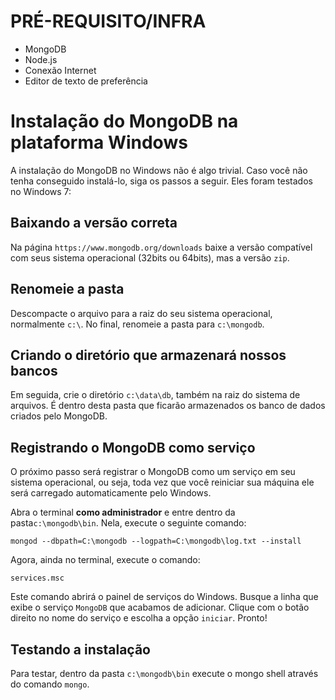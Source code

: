 # PRÉ-REQUISITO/INFRA

* MongoDB
* Node.js
* Conexão Internet
* Editor de texto de preferência

# Instalação do MongoDB na plataforma Windows

A instalação do MongoDB no Windows não é algo trivial. Caso você não tenha 
conseguido instalá-lo, siga os passos a seguir. Eles foram testados no Windows 7:

## Baixando a versão correta

Na página `https://www.mongodb.org/downloads` baixe a versão compatível com seus sistema operacional (32bits ou 64bits), mas a versão `zip`. 

## Renomeie a pasta

Descompacte o arquivo para a raiz do seu sistema operacional, normalmente `c:\`. No final, renomeie a pasta para `c:\mongodb`.

## Criando o diretório que armazenará nossos bancos

Em seguida, crie o diretório `c:\data\db`, também na raiz do sistema de arquivos. É dentro desta pasta que ficarão armazenados os banco de dados criados pelo MongoDB.

## Registrando o MongoDB como serviço

O próximo passo será registrar o MongoDB como um serviço em seu sistema operacional, ou seja, toda vez que você reiniciar sua máquina ele será carregado automaticamente pelo Windows. 

Abra o terminal **como administrador** e entre dentro da pasta`c:\mongodb\bin`. Nela, execute o seguinte comando:

```
mongod --dbpath=C:\mongodb --logpath=C:\mongodb\log.txt --install
```

Agora, ainda no terminal, execute o comando:

```
services.msc
```

Este comando abrirá o painel de serviços do Windows. Busque a linha que exibe o serviço `MongoDB` que acabamos de adicionar. Clique com o botão direito no nome do serviço e escolha a opção `iniciar`. Pronto!

## Testando a instalação

Para testar, dentro da pasta `c:\mongodb\bin` execute o mongo shell através do comando `mongo`.